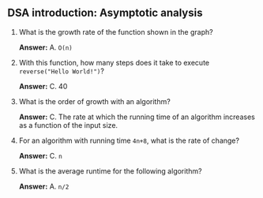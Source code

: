 ## DSA introduction: Asymptotic analysis

1. What is the growth rate of the function shown in the graph?

    **Answer:** A. `O(n)`

2. With this function, how many steps does it take to execute `reverse("Hello World!")`?

    **Answer:** C. 40

3. What is the order of growth with an algorithm?

    **Answer:** C. The rate at which the running time of an algorithm increases as a function of the input size.

4. For an algorithm with running time `4n+8`, what is the rate of change?

    **Answer:** C. `n`

5. What is the average runtime for the following algorithm?

    **Answer:** A. `n/2`
